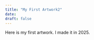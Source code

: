```yaml
---
title: "My First Artwork2"
date:
draft: false
---
```


Here is my first artwork. I made it in 2025.
